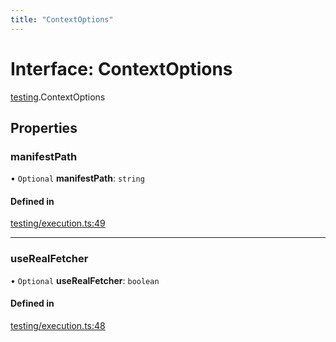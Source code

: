 ```yaml
---
title: "ContextOptions"
---
```

# Interface: ContextOptions

[testing](../modules/testing.md).ContextOptions

## Properties

### manifestPath

• `Optional` **manifestPath**: `string`

#### Defined in

[testing/execution.ts:49](https://github.com/coda/packs-sdk/blob/main/testing/execution.ts#L49)

___

### useRealFetcher

• `Optional` **useRealFetcher**: `boolean`

#### Defined in

[testing/execution.ts:48](https://github.com/coda/packs-sdk/blob/main/testing/execution.ts#L48)
